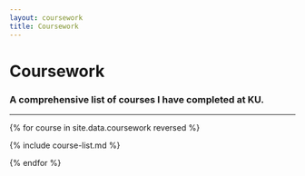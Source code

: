 ```yaml
---
layout: coursework
title: Coursework
---
```


# Coursework
### A comprehensive list of courses I have completed at KU.
-----

{% for course in site.data.coursework reversed %}

{% include course-list.md %}

{% endfor %}


